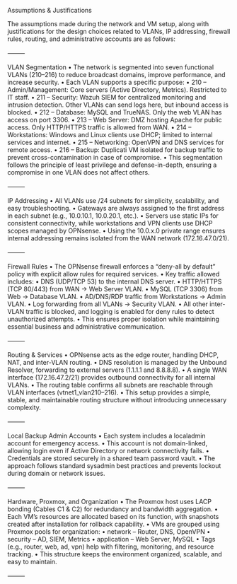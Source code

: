 Assumptions & Justifications

The assumptions made during the network and VM setup, along with justifications for the design choices related to VLANs, IP addressing, firewall rules, routing, and administrative accounts are as follows:

⸻

VLAN Segmentation
	•	The network is segmented into seven functional VLANs (210–216) to reduce broadcast domains, improve performance, and increase security.
	•	Each VLAN supports a specific purpose:
	•	210 – Admin/Management: Core servers (Active Directory, Metrics). Restricted to IT staff.
	•	211 – Security: Wazuh SIEM for centralized monitoring and intrusion detection. Other VLANs can send logs here, but inbound access is blocked.
	•	212 – Database: MySQL and TrueNAS. Only the web VLAN has access on port 3306.
	•	213 – Web Server: DMZ hosting Apache for public access. Only HTTP/HTTPS traffic is allowed from WAN.
	•	214 – Workstations: Windows and Linux clients use DHCP; limited to internal services and internet.
	•	215 – Networking: OpenVPN and DNS services for remote access.
	•	216 – Backup: Duplicati VM isolated for backup traffic to prevent cross-contamination in case of compromise.
	•	This segmentation follows the principle of least privilege and defense-in-depth, ensuring a compromise in one VLAN does not affect others.

⸻

IP Addressing
	•	All VLANs use /24 subnets for simplicity, scalability, and easy troubleshooting.
	•	Gateways are always assigned to the first address in each subnet (e.g., 10.0.10.1, 10.0.20.1, etc.).
	•	Servers use static IPs for consistent connectivity, while workstations and VPN clients use DHCP scopes managed by OPNsense.
	•	Using the 10.0.x.0 private range ensures internal addressing remains isolated from the WAN network (172.16.47.0/21).

⸻

Firewall Rules
	•	The OPNsense firewall enforces a “deny-all by default” policy with explicit allow rules for required services.
	•	Key traffic allowed includes:
	•	DNS (UDP/TCP 53) to the internal DNS server.
	•	HTTP/HTTPS (TCP 80/443) from WAN → Web Server VLAN.
	•	MySQL (TCP 3306) from Web → Database VLAN.
	•	AD/DNS/RDP traffic from Workstations → Admin VLAN.
	•	Log forwarding from all VLANs → Security VLAN.
	•	All other inter-VLAN traffic is blocked, and logging is enabled for deny rules to detect unauthorized attempts.
	•	This ensures proper isolation while maintaining essential business and administrative communication.

⸻

Routing & Services
	•	OPNsense acts as the edge router, handling DHCP, NAT, and inter-VLAN routing.
	•	DNS resolution is managed by the Unbound Resolver, forwarding to external servers (1.1.1.1 and 8.8.8.8).
	•	A single WAN interface (172.16.47.2/21) provides outbound connectivity for all internal VLANs.
	•	The routing table confirms all subnets are reachable through VLAN interfaces (vtnet1_vlan210–216).
	•	This setup provides a simple, stable, and maintainable routing structure without introducing unnecessary complexity.

⸻

Local Backup Admin Accounts
	•	Each system includes a localadmin account for emergency access.
	•	This account is not domain-linked, allowing login even if Active Directory or network connectivity fails.
	•	Credentials are stored securely in a shared team password vault.
	•	The approach follows standard sysadmin best practices and prevents lockout during domain or network issues.

⸻

Hardware, Proxmox, and Organization
	•	The Proxmox host uses LACP bonding (Cables C1 & C2) for redundancy and bandwidth aggregation.
	•	Each VM’s resources are allocated based on its function, with snapshots created after installation for rollback capability.
	•	VMs are grouped using Proxmox pools for organization:
	•	network – Router, DNS, OpenVPN
	•	security – AD, SIEM, Metrics
	•	application – Web Server, MySQL
	•	Tags (e.g., router, web, ad, vpn) help with filtering, monitoring, and resource tracking.
	•	This structure keeps the environment organized, scalable, and easy to maintain.

⸻